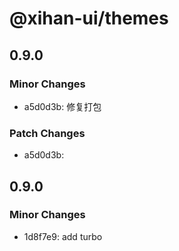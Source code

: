 # @xihan-ui/themes

## 0.9.0

### Minor Changes

- a5d0d3b: 修复打包

### Patch Changes

- a5d0d3b:

## 0.9.0

### Minor Changes

- 1d8f7e9: add turbo
